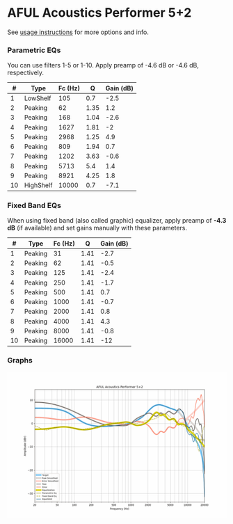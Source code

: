# AFUL Acoustics Performer 5+2
See [usage instructions](https://github.com/jaakkopasanen/AutoEq#usage) for more options and info.

### Parametric EQs
You can use filters 1-5 or 1-10. Apply preamp of -4.6 dB or -4.6 dB, respectively.

|   # | Type      |   Fc (Hz) |    Q |   Gain (dB) |
|-----|-----------|-----------|------|-------------|
|   1 | LowShelf  |       105 | 0.7  |        -2.5 |
|   2 | Peaking   |        62 | 1.35 |         1.2 |
|   3 | Peaking   |       168 | 1.04 |        -2.6 |
|   4 | Peaking   |      1627 | 1.81 |        -2   |
|   5 | Peaking   |      2968 | 1.25 |         4.9 |
|   6 | Peaking   |       809 | 1.94 |         0.7 |
|   7 | Peaking   |      1202 | 3.63 |        -0.6 |
|   8 | Peaking   |      5713 | 5.4  |         1.4 |
|   9 | Peaking   |      8921 | 4.25 |         1.8 |
|  10 | HighShelf |     10000 | 0.7  |        -7.1 |

### Fixed Band EQs
When using fixed band (also called graphic) equalizer, apply preamp of **-4.3 dB** (if available) and set gains manually with these parameters.

|   # | Type    |   Fc (Hz) |    Q |   Gain (dB) |
|-----|---------|-----------|------|-------------|
|   1 | Peaking |        31 | 1.41 |        -2.7 |
|   2 | Peaking |        62 | 1.41 |        -0.5 |
|   3 | Peaking |       125 | 1.41 |        -2.4 |
|   4 | Peaking |       250 | 1.41 |        -1.7 |
|   5 | Peaking |       500 | 1.41 |         0.7 |
|   6 | Peaking |      1000 | 1.41 |        -0.7 |
|   7 | Peaking |      2000 | 1.41 |         0.8 |
|   8 | Peaking |      4000 | 1.41 |         4.3 |
|   9 | Peaking |      8000 | 1.41 |        -0.8 |
|  10 | Peaking |     16000 | 1.41 |       -12   |

### Graphs
![](./AFUL%20Acoustics%20Performer%205+2.png)
